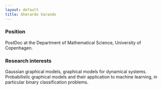```yaml
---
layout: default
title: Gherardo Varando 
---
```


### Position

PostDoc at the Department of Mathematical Science, University of
Copenhagen. 


### Research interests 

Gaussian graphical models, graphical models for dynamical systems. 
Probabilistic graphical models and their application to machine learning, in
particular binary classification problems.

